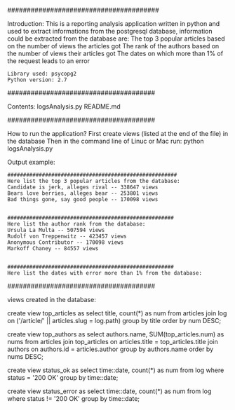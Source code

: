 #######################################

Introduction:
	This is a reporting analysis application written in python and used to extract informations from the postgresql database, 
	information could be extracted from the database are:
		The top 3 popular articles based on the number of views the articles got
		The rank of the authors based on the number of views their articles got
		The dates on which more than 1% of the request leads to an error

	Library used: psycopg2
	Python version: 2.7



######################################

Contents:
	logsAnalysis.py
	README.md


######################################

How to run the application?
	First create views (listed at the end of the file) in the database
	Then in the command line of Linuc or Mac run: python logsAnalysis.py





Output example:
	
	######################################################
	Here list the top 3 popular articles from the database: 
	Candidate is jerk, alleges rival -- 338647 views
	Bears love berries, alleges bear -- 253801 views
	Bad things gone, say good people -- 170098 views


	#####################################################
	Here list the author rank from the database: 
	Ursula La Multa -- 507594 views
	Rudolf von Treppenwitz -- 423457 views
	Anonymous Contributor -- 170098 views
	Markoff Chaney -- 84557 views


	#####################################################
	Here list the dates with error more than 1% from the database:





######################################

views created in the database:

create view top_articles as 
	select title, count(*) as num 
	from articles 
	join log on ('/article/' || articles.slug = log.path) 
	group by title 
	order by num DESC;

create view top_authors as 
	select authors.name, SUM(top_articles.num) as nums 
	from articles 
	join top_articles on articles.title = top_articles.title 
	join authors on authors.id = articles.author 
	group by authors.name 
	order by nums DESC;



create view status_ok as
	select time::date, count(*) as num 
	from log where status = '200 OK' 
	group by time::date;


create view status_error as
	select time::date, count(*) as num 
	from log where status != '200 OK' 
	group by time::date;

